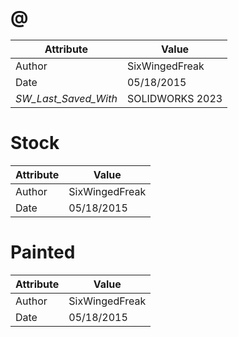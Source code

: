# @
| Attribute | Value |
| ---  | ---     |
| Author | SixWingedFreak |
| Date | 05/18/2015 |
| _SW_Last_Saved_With_ | SOLIDWORKS 2023 |
# Stock
| Attribute | Value |
| ---  | ---     |
| Author | SixWingedFreak |
| Date | 05/18/2015 |
# Painted
| Attribute | Value |
| ---  | ---     |
| Author | SixWingedFreak |
| Date | 05/18/2015 |
